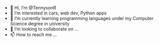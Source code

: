 - 👋 Hi, I’m @TennysonR
- 👀 I’m interested in cars, web dev, Python apps
- 🌱 I’m currently learning programming languages under my Computer Science degree in university
- 💞️ I’m looking to collaborate on ...
- 📫 How to reach me ...

<!---
TennysonR/TennysonR is a ✨ special ✨ repository because its `README.md` (this file) appears on your GitHub profile.
You can click the Preview link to take a look at your changes.
--->
